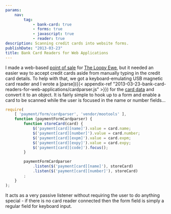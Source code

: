 ```yaml
---
params:
    nav:
        tag:
            - bank-card: true
            - forms: true
            - javascript: true
            - reader: true
description: Scanning credit cards into website forms.
publishDate: "2013-03-23"
title: Bank Card Readers for Web Applications
---
```


I made a web-based [point of sale][1] for [The Loopy Ewe][2], but it needed an easier way to accept credit cards aside
from manually typing in the credit card details. To help with that, we got a keyboard-emulating USB magnetic card reader
and I wrote a [parse]({{< appendix-ref "2013-03-23-bank-card-readers-for-web-applications/cardparser.js" >}})
for the [card data][4] and convert it to an object. It is fairly simple to hook up to a form
and enable a card to be scanned while the user is focused in the name or number fields...

```javascript
require(
    [ 'payment/form/cardparser', 'vendor/mootools' ],
    function (paymentFormCardparser) {
        function storeCard(card) {
            $('payment[card][name]').value = card.name;
            $('payment[card][number]').value = card.number;
            $('payment[card][expm]').value = card.expm;
            $('payment[card][expy]').value = card.expy;
            $('payment[card][code]').focus();
        }

        paymentFormCardparser
            .listen($('payment[card][name]'), storeCard)
            .listen($('payment[card][number]'), storeCard)
        ;
    }
);
```

It acts as a very passive listener without requiring the user to do anything special - if there is no card reader
connected then the form field is simply a regular field for keyboard input.


 [1]: http://en.wikipedia.org/wiki/Point_of_sale
 [2]: http://www.theloopyewe.com/
 [4]: http://en.wikipedia.org/wiki/Magnetic_stripe_card
